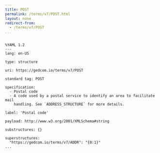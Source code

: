 ```yaml
---
title: POST
permalink: /terms/v7/POST.html
layout: none
redirect-from:
  - /terms/v7/POST
...
```


```

%YAML 1.2
---
lang: en-US

type: structure

uri: https://gedcom.io/terms/v7/POST

standard tag: POST

specification:
  - Postal code
  - A code used by a postal service to identify an area to facilitate mail
    handling. See `ADDRESS_STRUCTURE` for more details.

label: 'Postal code'

payload: http://www.w3.org/2001/XMLSchema#string

substructures: {}

superstructures:
  "https://gedcom.io/terms/v7/ADDR": "{0:1}"
...

```
